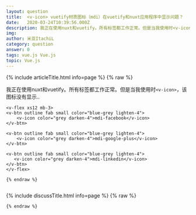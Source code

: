 ```yaml
---
layout: question
title:  <v-icon> vuetify材质图标（mdi）在vuetify和nuxt应用程序中显示问题？
date:   2020-03-24T10:39:56.000Z
description: 我正在使用nuxt和vuetify。所有标签都工作正常。但是当我使用时<v-icon>，该图标没有显示..<v-flex xs12 mb-3><v-...
img: 
author: 米亚ItachiL
category: question
answer: 0
tags: vue.js Vue.js
topic: Vue.js
---
```

<div class="article-root">
  <div class="article">
    {% include articleTitle.html info=page %}
    {% raw %}
    <div class="article-content"><p><font style="vertical-align: inherit;"><font style="vertical-align: inherit;">我正在使用nuxt和vuetify。</font><font style="vertical-align: inherit;">所有标签都工作正常。</font><font style="vertical-align: inherit;">但是当我使用时</font></font><code>&lt;v-icon&gt;</code><font style="vertical-align: inherit;"><font style="vertical-align: inherit;">，该图标没有显示..</font></font></p>

<pre><code>&lt;v-flex xs12 mb-3&gt;<font></font>
&lt;v-btn outline fab small color="blue-grey lighten-4"&gt;<font></font>
    &lt;v-icon color="grey darken-4"&gt;mdi-facebook&lt;/v-icon&gt;<font></font>
&lt;/v-btn&gt;<font></font>
<font></font>
&lt;v-btn outline fab small color="blue-grey lighten-4"&gt;<font></font>
    &lt;v-icon color="grey darken-4"&gt;mdi-google-plus&lt;/v-icon&gt;<font></font>
&lt;/v-btn&gt;<font></font>
<font></font>
&lt;v-btn outline fab small color="blue-grey lighten-4"&gt;<font></font>
   &lt;v-icon color="grey darken-4"&gt;mdi-linkedin&lt;/v-icon&gt;<font></font>
&lt;/v-btn&gt;<font></font>
&lt;/v-flex&gt;<font></font>
</code></pre></div>
    {% endraw %}
  </div>
  <p style="height: 0;width:0;overflow: hidden;"> 第3673篇《<v-icon> vuetify材质图标（mdi）在vuetify和nuxt应用程序中显示问题？》来自Winter(https://github.com/aiyld/aiyld.github.io)的站点</p>
  <div class="discuss-wrapper">
    {% include discussTitle.html info=page %}
    {% raw %}
    
    {% endraw %}
  </div>
<div>
